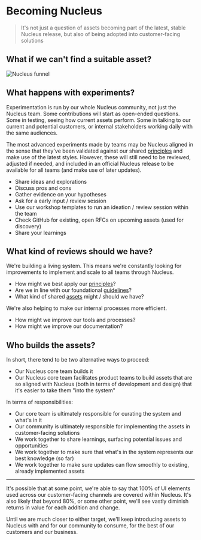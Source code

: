 # Becoming Nucleus

> It's not just a question of assets becoming part of the latest, stable Nucleus release, but also of being adopted into customer-facing solutions

## What if we can't find a suitable asset?

![Nucleus funnel](https://user-images.githubusercontent.com/43471890/62045060-4dffde80-b1fc-11e9-8991-a9bcebd65cd3.png)

## What happens with experiments?

Experimentation is run by our whole Nucleus community, not just the Nucleus team. Some contributions will start as open-ended questions. Some in testing, seeing how current assets perform. Some in talking to our current and potential customers, or internal stakeholders working daily with the same audiences.

The most advanced experiments made by teams may be Nucleus aligned in the sense that they've been validated against our shared [principles](https://centrica.frontify.com/r/H8d45JWTxNGZdp-L1DGMpJa5LWf4NNGRpNPa7DEzmvM,) and make use of the latest styles. However, these will still need to be reviewed, adjusted if needed, and included in an official Nucleus release to be available for all teams (and make use of later updates).

* Share ideas and explorations
* Discuss pros and cons
* Gather evidence on your hypotheses
* Ask for a early input / review session
* Use our workshop templates to run an ideation / review session within the team
* Check GitHub for existing, open RFCs on upcoming assets (used for discovery)
* Share your learnings

## What kind of reviews should we have?

We're building a living system. This means we're constantly looking for improvements to implement and scale to all teams through Nucleus.

* How might we best apply our [principles](https://centrica.frontify.com/r/_QvqaUItgk_o3lMszTVrg9wsLBvmqP741OEGFwMVmTg,)?
* Are we in line with our foundational [guidelines](https://centrica.frontify.com/r/9oId0Uau-QEr414m5h45_GU6MzIuoBXGQdygVmsYCCo,)?
* What kind of shared [assets](https://centrica.frontify.com/r/_QvqaUItgk_o3lMszTVrg9wsLBvmqP741OEGFwMVmTg,) might / should we have?

We're also helping to make our internal processes more efficient.

* How might we improve our tools and processes?
* How might we improve our documentation?

## Who builds the assets?

In short, there tend to be two alternative ways to proceed:

* Our Nucleus core team builds it
* Our Nucleus core team facilitates product teams to build assets that are so aligned with Nucleus (both in terms of development and design) that it's easier to take them "into the system"

In terms of responsibilities:

* Our core team is ultimately responsible for curating the system and what's in it
* Our community is ultimately responsible for implementing the assets in customer-facing solutions
* We work together to share learnings, surfacing potential issues and opportunities
* We work together to make sure that what's in the system represents our best knowledge (so far)
* We work together to make sure updates can flow smoothly to existing, already implemented assets

---

It's possible that at some point, we're able to say that 100% of UI elements used across our customer-facing channels are covered within Nucleus. It's also likely that beyond 80%, or some other point, we'll see vastly diminish returns in value for each addition and change.

Until we are much closer to either target, we'll keep introducing assets to Nucleus with and for our community to consume, for the best of our customers and our business.
